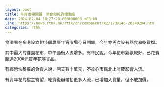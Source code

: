 ```yaml
---
layout: post
title: 年宵市場開鑼　熟食和乾貨檔重臨
date: 2024-02-04 18:27:20.000000000 +08:00
link: https://news.rthk.hk/rthk/ch/component/k2/1739146-20240204.htm
categories: rthk
---
```


食環署在全港設立的15個農曆年宵市場今日開鑼，今年亦再次設有熟食和乾貨檔。

其中最大的維園花市，中午過後人流增多。有市民說，今年花市氣氛較好，已花費超過2000元買年花等貨品。

有經營快餐檔的負責人說，開支數十萬元，不擔心市民北上消費影響人流。

有賣年花的檔主寄望，乾貨復辦帶動更多人流，已增加入貨量，但不敢加價。
